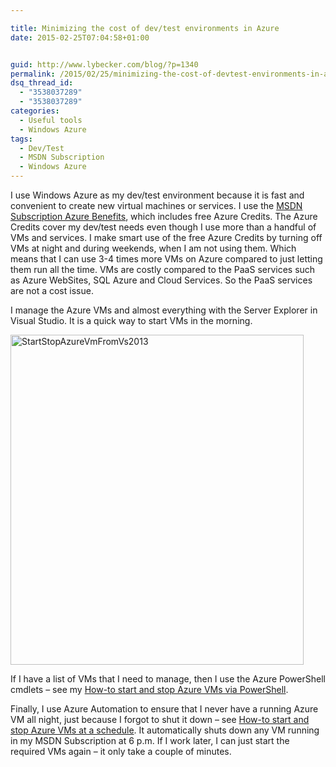 ```yaml
---

title: Minimizing the cost of dev/test environments in Azure
date: 2015-02-25T07:04:58+01:00


guid: http://www.lybecker.com/blog/?p=1340
permalink: /2015/02/25/minimizing-the-cost-of-devtest-environments-in-azure/
dsq_thread_id:
  - "3538037289"
  - "3538037289"
categories:
  - Useful tools
  - Windows Azure
tags:
  - Dev/Test
  - MSDN Subscription
  - Windows Azure
---
```

I use Windows Azure as my dev/test environment because it is fast and convenient to create new virtual machines or services. I use the [MSDN Subscription Azure Benefits](http://azure.microsoft.com/en-us/pricing/member-offers/msdn-benefits-details/), which includes free Azure Credits. The Azure Credits cover my dev/test needs even though I use more than a handful of VMs and services. I make smart use of the free Azure Credits by turning off VMs at night and during weekends, when I am not using them. Which means that I can use 3-4 times more VMs on Azure compared to just letting them run all the time. VMs are costly compared to the PaaS services such as Azure WebSites, SQL Azure and Cloud Services. So the PaaS services are not a cost issue.

I manage the Azure VMs and almost everything with the Server Explorer in Visual Studio. It is a quick way to start VMs in the morning.

[<img loading="lazy" class=" size-full wp-image-1341 aligncenter" src="http://www.lybecker.com/blog/wp-content/uploads/StartStopAzureVmFromVs2013.gif" alt="StartStopAzureVmFromVs2013" width="469" height="528" />](http://www.lybecker.com/blog/wp-content/uploads/StartStopAzureVmFromVs2013.gif)

If I have a list of VMs that I need to manage, then I use the Azure PowerShell cmdlets – see my [How-to start and stop Azure VMs via PowerShell](/blog/2015/02/23/how-to-start-and-stop-azure-vms-via-powershell/).

Finally, I use Azure Automation to ensure that I never have a running Azure VM all night, just because I forgot to shut it down &#8211; see [How-to start and stop Azure VMs at a schedule](/blog/2015/02/25/how-to-start-and-stop-azure-vms-at-a-schedule/). It automatically shuts down any VM running in my MSDN Subscription at 6 p.m. If I work later, I can just start the required VMs again – it only take a couple of minutes.
